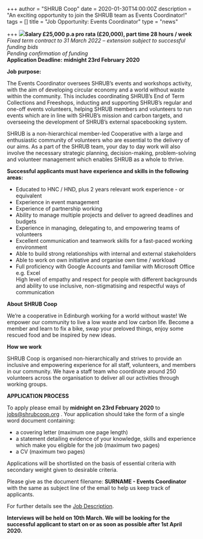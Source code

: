+++
author = "SHRUB Coop"
date = 2020-01-30T14:00:00Z
description = "An exciting opportunity to join the SHRUB team as Events Coordinator!"
tags = []
title = "Job Opportunity: Events Coordinator"
type = "news"

+++
![](https://res.cloudinary.com/shrub-co-op/image/upload/v1580488502/shrubcoop.org/media/events_web_1_jsbhy0.png)**Salary £25,000 p.a pro rata (£20,000), part time 28 hours / week**  
_Fixed term contract to 31 March 2022 – extension subject to successful funding bids  
Pending confirmation of funding_  
**Application Deadline:** **midnight 23rd February 2020**

**Job purpose:**

The Events Coordinator oversees SHRUB’s events and workshops activity, with the aim of developing circular economy and a world without waste within the community. This includes coordinating SHRUB’s End of Term Collections and Freeshops, inducting and supporting SHRUB’s regular and one-off events volunteers, helping SHRUB members and volunteers to run events which are in line with SHRUB’s mission and carbon targets, and overseeing the development of SHRUB’s external spacebooking system.

SHRUB is a non-hierarchical member-led Cooperative with a large and enthusiastic community of volunteers who are essential to the delivery of our aims. As a part of the SHRUB team, your day to day work will also involve the necessary strategic planning, decision-making, problem-solving and volunteer management which enables SHRUB as a whole to thrive.

**Successful applicants must have experience and skills in the following areas:**

* Educated to HNC / HND, plus 2 years relevant work experience - or equivalent
* Experience in event management
* Experience of partnership working
* Ability to manage multiple projects and deliver to agreed deadlines and budgets
* Experience in managing, delegating to, and empowering teams of volunteers
* Excellent communication and teamwork skills for a fast-paced working environment
* Able to build strong relationships with internal and external stakeholders
* Able to work on own initiative and organise own time / workload
* Full proficiency with Google Accounts and familiar with Microsoft Office e.g. Excel  
  High level of empathy and respect for people with different backgrounds and ability to use inclusive, non-stigmatising and respectful ways of communication

**About SHRUB Coop**

We’re a cooperative in Edinburgh working for a world without waste! We empower our community to live a low waste and low carbon life. Become a member and learn to fix a bike, swap your preloved things, enjoy some rescued food and be inspired by new ideas.

**How we work**

SHRUB Coop is organised non-hierarchically and strives to provide an inclusive and empowering experience for all staff, volunteers, and members in our community. We have a staff team who coordinate around 250 volunteers across the organisation to deliver all our activities through working groups.

**APPLICATION PROCESS**

To apply please email by **midnight on 23rd February 2020** to jobs@shrubcoop.org . Your application should take the form of a single word document containing:

* a covering letter (maximum one page length)
* a statement detailing evidence of your knowledge, skills and experience which make you eligible for the job (maximum two pages)
* a CV (maximum two pages)

Applications will be shortlisted on the basis of essential criteria with secondary weight given to desirable criteria. 

Please give as the document filename: **SURNAME - Events Coordinator** with the same as subject line of the email to help us keep track of applicants.

For further details see the [Job Description](https://res.cloudinary.com/shrub-co-op/image/upload/v1580752100/shrubcoop.org/media/Events_Coordinator_Job_Description_llk8wm.pdf "Events_Coordinator_Job_Description_llk8wm.pdf").

**Interviews will be held on 10th March. We will be looking for the successful applicant to start on or as soon as possible after 1st April 2020.**